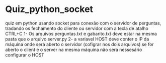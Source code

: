 # Quiz_python_socket
quiz em python usando socket para conexão com o servidor de perguntas, tradando os fechamento do cliente ou servidor com a tecla de atalho CTRL+C
1- Os arquivos perguntas.txt e gabarito.txt deve estar na mesma pasta que o arquivo server.py
2- a variavel HOST deve conter o IP da máquina onde será aberto o servidor (cofigrar nos dois arquivos) se for aberto o client e o server na mesma máquina não será 
nessesário configurar o HOST
